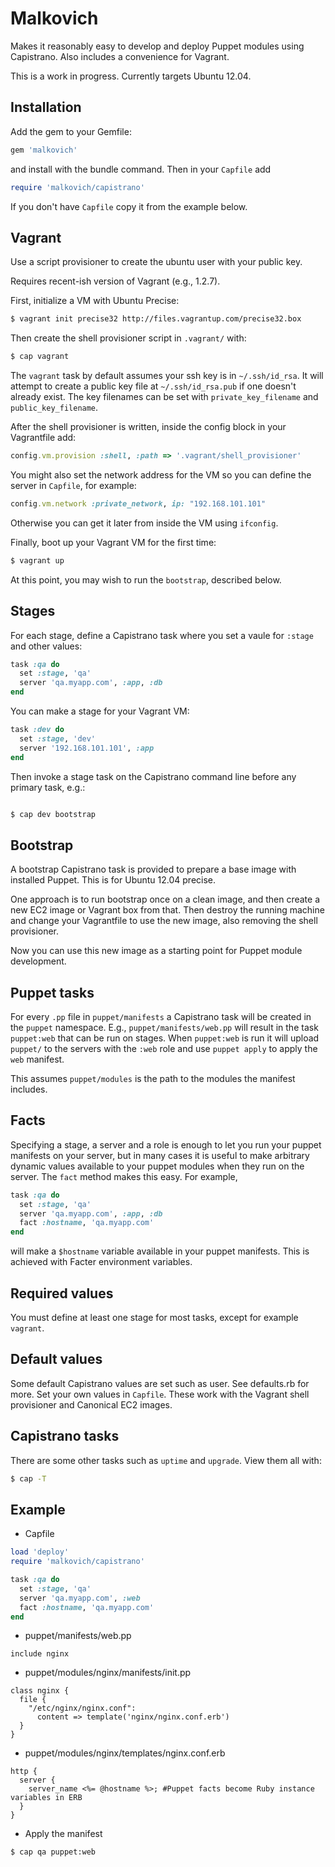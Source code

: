 # Malkovich

Makes it reasonably easy to develop and deploy Puppet modules using Capistrano. Also includes a convenience for Vagrant.

This is a work in progress. Currently targets Ubuntu 12.04.

## Installation

Add the gem to your Gemfile:

```rb
gem 'malkovich'
```

and install with the bundle command. Then in your `Capfile` add

```rb
require 'malkovich/capistrano'
```

If you don't have `Capfile` copy it from the example below.

## Vagrant

Use a script provisioner to create the ubuntu user with your public key.

Requires recent-ish version of Vagrant (e.g., 1.2.7).

First, initialize a VM with Ubuntu Precise:

```bash
$ vagrant init precise32 http://files.vagrantup.com/precise32.box
```

Then create the shell provisioner script in `.vagrant/` with:

```bash
$ cap vagrant
```

The `vagrant` task by default assumes your ssh key is in `~/.ssh/id_rsa`.
It will attempt to create a public key file at `~/.ssh/id_rsa.pub` if one doesn't already exist.
The key filenames can be set with `private_key_filename` and `public_key_filename`.

After the shell provisioner is written, inside the config block in your Vagrantfile add:

```rb
config.vm.provision :shell, :path => '.vagrant/shell_provisioner'
```

You might also set the network address for the VM so you can define the server in `Capfile`, for example:

```rb
config.vm.network :private_network, ip: "192.168.101.101"
```

Otherwise you can get it later from inside the VM using `ifconfig`.

Finally, boot up your Vagrant VM for the first time:

```bash
$ vagrant up
```

At this point, you may wish to run the `bootstrap`, described below.

## Stages

For each stage, define a Capistrano task where you set a vaule for `:stage` and other values:

```rb
task :qa do
  set :stage, 'qa'
  server 'qa.myapp.com', :app, :db
end
```

You can make a stage for your Vagrant VM:

```rb
task :dev do
  set :stage, 'dev'
  server '192.168.101.101', :app
end
```

Then invoke a stage task on the Capistrano command line before any primary task, e.g.:

```bash

$ cap dev bootstrap
```

## Bootstrap

A bootstrap Capistrano task is provided to prepare a base image with installed Puppet. This is for Ubuntu 12.04 precise.

One approach is to run bootstrap once on a clean image, and then create a new EC2 image or Vagrant box from that.
Then destroy the running machine and change your Vagrantfile to use the new image, also removing the shell provisioner.

Now you can use this new image as a starting point for Puppet module development.

## Puppet tasks

For every `.pp` file in `puppet/manifests` a Capistrano task will be created in the `puppet` namespace.
E.g., `puppet/manifests/web.pp` will result in the task `puppet:web` that can be run on stages.
When `puppet:web` is run it will upload `puppet/` to the servers with the `:web` role and use `puppet apply` to apply the `web` manifest.

This assumes `puppet/modules` is the path to the modules the manifest includes.

## Facts

Specifying a stage, a server and a role is enough to let you run your puppet manifests on your server, but in many cases it is useful to make arbitrary dynamic values available to your puppet modules when they run on the server.
The `fact` method makes this easy. For example,

```rb
task :qa do
  set :stage, 'qa'
  server 'qa.myapp.com', :app, :db
  fact :hostname, 'qa.myapp.com'
end
```

will make a `$hostname` variable available in your puppet manifests. This is achieved with Facter environment variables.

## Required values

You must define at least one stage for most tasks, except for example `vagrant`.

## Default values

Some default Capistrano values are set such as user. See defaults.rb for more.
Set your own values in `Capfile`.
These work with the Vagrant shell provisioner and Canonical EC2 images.

## Capistrano tasks

There are some other tasks such as `uptime` and `upgrade`. View them all with:

```bash
$ cap -T
```

## Example

* Capfile

```rb
load 'deploy'
require 'malkovich/capistrano'

task :qa do
  set :stage, 'qa'
  server 'qa.myapp.com', :web
  fact :hostname, 'qa.myapp.com'
end
```

* puppet/manifests/web.pp

```puppet
include nginx
```

* puppet/modules/nginx/manifests/init.pp

```puppet
class nginx {
  file {
    "/etc/nginx/nginx.conf":
      content => template('nginx/nginx.conf.erb')
  }
}
```

* puppet/modules/nginx/templates/nginx.conf.erb

```puppet
http {
  server {
    server_name <%= @hostname %>; #Puppet facts become Ruby instance variables in ERB
  }
}
```

* Apply the manifest

```bash
$ cap qa puppet:web
```
